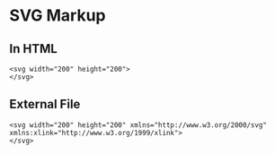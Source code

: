# SVG Markup

## In HTML

```
<svg width="200" height="200">
</svg>
```

## External File

```
<svg width="200" height="200" xmlns="http://www.w3.org/2000/svg" xmlns:xlink="http://www.w3.org/1999/xlink">
</svg>
```